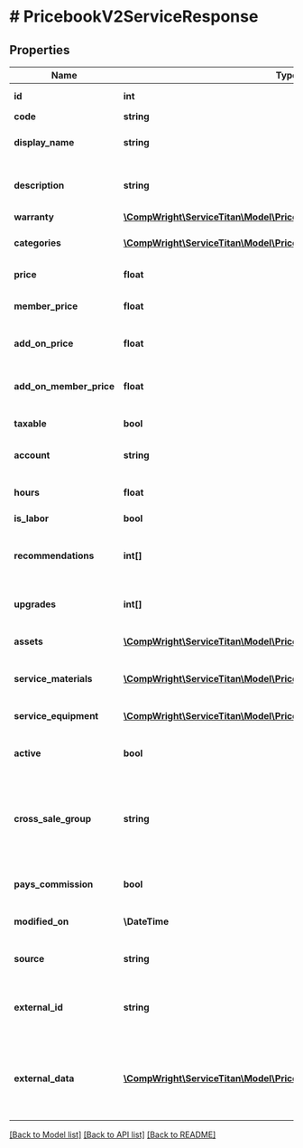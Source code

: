 # # PricebookV2ServiceResponse

## Properties

Name | Type | Description | Notes
------------ | ------------- | ------------- | -------------
**id** | **int** | Unique id for the SKU |
**code** | **string** | Code for the SKU |
**display_name** | **string** | Name that displays with the SKU | [optional]
**description** | **string** | Description on the SKU that is displayed with the item |
**warranty** | [**\CompWright\ServiceTitan\Model\PricebookV2ServiceResponseWarranty**](PricebookV2ServiceResponseWarranty.md) |  | [optional]
**categories** | [**\CompWright\ServiceTitan\Model\PricebookV2SkuCategoryResponse[]**](PricebookV2SkuCategoryResponse.md) | Categories that this SKU belongs to |
**price** | **float** | Price of this SKU sold |
**member_price** | **float** | The price if the item is sold to a member |
**add_on_price** | **float** | The price of the SKU is sold as an add-on item |
**add_on_member_price** | **float** | The price if the SKU is sold to a member as an add-on item |
**taxable** | **bool** | Is this SKU taxable |
**account** | **string** | The accounting account assigned to this SKU | [optional]
**hours** | **float** | Hours needed to complete this service |
**is_labor** | **bool** | Is a labor service | [optional]
**recommendations** | **int[]** | Recommended other service or materials to include with this SKU |
**upgrades** | **int[]** | Upgrades that can be sold for this SKU |
**assets** | [**\CompWright\ServiceTitan\Model\PricebookV2SkuAssetResponse[]**](PricebookV2SkuAssetResponse.md) | Images, videos or PDFs attached to SKU |
**service_materials** | [**\CompWright\ServiceTitan\Model\PricebookV2SkuLinkResponse[]**](PricebookV2SkuLinkResponse.md) | Array of materials that is used with this service |
**service_equipment** | [**\CompWright\ServiceTitan\Model\PricebookV2SkuLinkResponse[]**](PricebookV2SkuLinkResponse.md) | Array of equipment used with this service |
**active** | **bool** | Active shows if the SKU is active or inactive |
**cross_sale_group** | **string** | A grouping of similar items that you&#39;ll then be able to track as a separate columns on the Technical Performance Board. | [optional]
**pays_commission** | **bool** | PaysCommissions shows if this task pays commission |
**modified_on** | **\DateTime** | Timestamp when the item was last modified |
**source** | **string** | The source catalog for this SKU. | [optional]
**external_id** | **string** | External id is the id of the original source of the item when it comes from a catalog | [optional]
**external_data** | [**\CompWright\ServiceTitan\Model\PricebookV2ExternalDataModel[]**](PricebookV2ExternalDataModel.md) | List of external data attached to this job, that corresponds to the application guid provided in the request. | [optional]

[[Back to Model list]](../../README.md#models) [[Back to API list]](../../README.md#endpoints) [[Back to README]](../../README.md)
